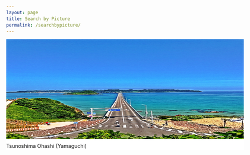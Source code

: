 ```yaml
---
layout: page
title: Search by Picture
permalink: /searchbypicture/
---
```


<style type="text/css">
		#slideshow {
			position: relative;
			width:  640px;
			height: 300px;
		}

		#slideshow p {
			position: absolute;
			top:  0;
			left: 0;
			z-index: 8;
			opacity: 0.0;
			background-color: white;
			margin: 0;
			height: 300px;
		}

		#slideshow p.active {
			z-index: 10;
			opacity: 1.0;
		}

		#slideshow p.last-active {
			z-index: 9;
		}

		#slideshow p img {
			width: 640px;
			height: 270px;
			display: block;
			border: 0;
			margin-bottom: 10px;
		}
</style>


<script src=""https://code.jquery.com/jquery-1.12.4.min.js" type="text/javascript"></script>
                   
                   
<script type="text/javascript">

		function slideSwitch() {
			var $active = $('#slideshow p.active');

			if ( $active.length == 0 ) $active = $('#slideshow p:last');

			var $next =  $active.next().length ? $active.next()
			    : $('#slideshow p:first');

			$active.addClass('last-active');

			$next.css({opacity: 0.0})
			    .addClass('active')
			    .animate({opacity: 1.0}, 1000, function() {
			        $active.removeClass('active last-active');
			    });
		}

		$(function() {
		    setInterval( "slideSwitch()", 2100 );
		});

</script>


<div id="slideshow">
<p class="active">
        <a href="searchbyprefecture.markdown"><img src="8D0BE253-069E-48F3-B903-DE002E58BF93-min.jpeg" width="500" height="300" alt=""></a>
                Tsunoshima Ohashi (Yamaguchi)</p>
        <p><a href="searchbyprefecture.markdown"><img src="94330D2F-2703-47D2-BA21-89AE2FFF84D5-min.jpeg" width="500" height="300" alt=""></a>
                Istukuma Jinja (Hiroshima)</p>
        <p><a href="searchbyprefecture.markdown"><img src="A54B0539-92DD-4828-A5D3-2D3123BD897B-min.jpeg" width="500" height="300" alt=""></a>
                Kanmon Kaikyo (Yamaguchi/Fukuoka)</p>
        <p><a href="searchbyprefecture.markdown"><img src="CD2C95F7-AF6B-4474-9980-AAA17B422D3E-min.jpeg" width="500" height="300" alt=""></a>
                Motonosumi Inari Jinja (Yamaguchi)</p>
</div>
                                                                                  
